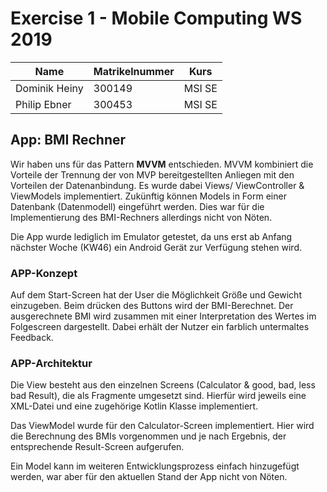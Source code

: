 # Exercise 1 - Mobile Computing WS 2019
| Name          | Matrikelnummer | Kurs   |
| ------------- | -------------- | ------ |
| Dominik Heiny | 300149         | MSI SE |
| Philip Ebner  | 300453         | MSI SE |

## App: BMI Rechner 

Wir haben uns für das Pattern **MVVM** entschieden.  MVVM kombiniert die Vorteile der Trennung der von MVP bereitgestellten Anliegen mit den Vorteilen der Datenanbindung.  Es wurde dabei Views/ ViewController & ViewModels implementiert. Zukünftig können Models in Form einer Datenbank (Datenmodell) eingeführt werden. Dies war für die Implementierung des BMI-Rechners allerdings nicht von Nöten.  

Die App wurde lediglich im Emulator getestet, da uns erst ab Anfang nächster Woche (KW46) ein Android Gerät zur Verfügung stehen wird. 


### APP-Konzept

Auf dem Start-Screen hat der User die Möglichkeit Größe und Gewicht einzugeben. Beim drücken des Buttons wird der BMI-Berechnet. Der ausgerechnete BMI wird zusammen mit einer Interpretation des Wertes im Folgescreen dargestellt. Dabei erhält der Nutzer ein farblich untermaltes Feedback.


### APP-Architektur

Die View besteht aus den einzelnen Screens (Calculator & good, bad, less bad Result), die als Fragmente umgesetzt sind. Hierfür wird jeweils eine XML-Datei und eine zugehörige Kotlin Klasse implementiert.  

Das ViewModel wurde für den Calculator-Screen implementiert. Hier wird die Berechnung des BMIs vorgenommen und je nach Ergebnis, der entsprechende Result-Screen aufgerufen.   

Ein Model kann im weiteren Entwicklungsprozess einfach hinzugefügt werden, war aber für den aktuellen Stand der App nicht von Nöten.

